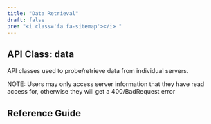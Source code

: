 ```yaml
---
title: "Data Retrieval"
draft: false
pre: "<i class='fa fa-sitemap'></i>	"
---
```


## API Class: data
API classes used to probe/retrieve data from individual servers.

NOTE: Users may only access server information that they have read access for, otherwise they will get a 400/BadRequest error

## Reference Guide
